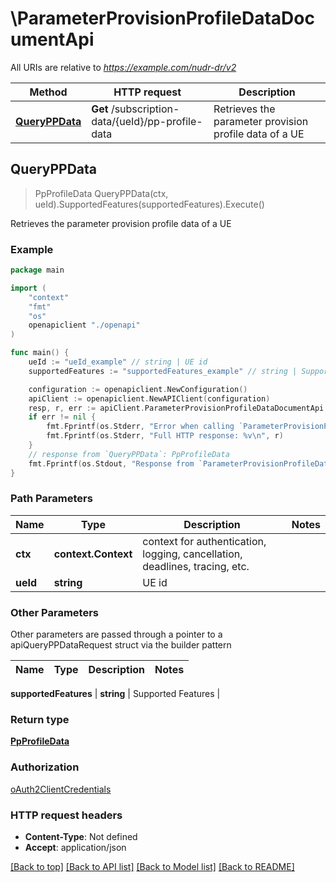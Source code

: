 # \ParameterProvisionProfileDataDocumentApi

All URIs are relative to *https://example.com/nudr-dr/v2*

Method | HTTP request | Description
------------- | ------------- | -------------
[**QueryPPData**](ParameterProvisionProfileDataDocumentApi.md#QueryPPData) | **Get** /subscription-data/{ueId}/pp-profile-data | Retrieves the parameter provision profile data of a UE



## QueryPPData

> PpProfileData QueryPPData(ctx, ueId).SupportedFeatures(supportedFeatures).Execute()

Retrieves the parameter provision profile data of a UE

### Example

```go
package main

import (
    "context"
    "fmt"
    "os"
    openapiclient "./openapi"
)

func main() {
    ueId := "ueId_example" // string | UE id
    supportedFeatures := "supportedFeatures_example" // string | Supported Features (optional)

    configuration := openapiclient.NewConfiguration()
    apiClient := openapiclient.NewAPIClient(configuration)
    resp, r, err := apiClient.ParameterProvisionProfileDataDocumentApi.QueryPPData(context.Background(), ueId).SupportedFeatures(supportedFeatures).Execute()
    if err != nil {
        fmt.Fprintf(os.Stderr, "Error when calling `ParameterProvisionProfileDataDocumentApi.QueryPPData``: %v\n", err)
        fmt.Fprintf(os.Stderr, "Full HTTP response: %v\n", r)
    }
    // response from `QueryPPData`: PpProfileData
    fmt.Fprintf(os.Stdout, "Response from `ParameterProvisionProfileDataDocumentApi.QueryPPData`: %v\n", resp)
}
```

### Path Parameters


Name | Type | Description  | Notes
------------- | ------------- | ------------- | -------------
**ctx** | **context.Context** | context for authentication, logging, cancellation, deadlines, tracing, etc.
**ueId** | **string** | UE id | 

### Other Parameters

Other parameters are passed through a pointer to a apiQueryPPDataRequest struct via the builder pattern


Name | Type | Description  | Notes
------------- | ------------- | ------------- | -------------

 **supportedFeatures** | **string** | Supported Features | 

### Return type

[**PpProfileData**](PpProfileData.md)

### Authorization

[oAuth2ClientCredentials](../README.md#oAuth2ClientCredentials)

### HTTP request headers

- **Content-Type**: Not defined
- **Accept**: application/json

[[Back to top]](#) [[Back to API list]](../README.md#documentation-for-api-endpoints)
[[Back to Model list]](../README.md#documentation-for-models)
[[Back to README]](../README.md)

